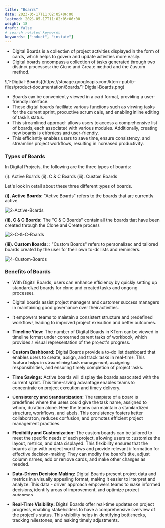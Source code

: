 ```yaml
---
title: "Boards"
date: 2023-05-17T11:02:05+06:00
lastmod: 2023-05-17T11:02:05+06:00
weight: 18
draft: false
# search related keywords
keywords: ["induct", "instate"]
---
```


<ul>
    <li>
        Digital Boards is a collection of project activities displayed in the form of cards, which helps to govern and update activities more easily.
    </li>
    <li>
        Digital boards encompass a collection of tasks generated through two distinct processes: the Clone and Create method and the Custom method.
    </li>
</ul>
    ![1-Digtial-Boards](https://storage.googleapis.com/ktern-public-files/product-documentation/Boards/1-Digtial-Boards.png)
<ul>
    <li>
        Boards can be conveniently viewed in a card format, providing a user-friendly interface.
    </li>
    <li>
        These digital boards facilitate various functions such as viewing tasks for the current sprint, productive scrum calls, and enabling inline editing of task’s status.
    </li>
    <li>
        This streamlined approach allows users to access a comprehensive list of boards, each associated with various modules. Additionally, creating new boards is effortless and user-friendly.
    </li>
    <li>
        This efficiently enables users to save time, ensure consistency, and streamline project workflows, resulting in increased productivity.
    </li>
</ul>

### Types of Boards

In Digital Projects, the following are the three types of boards: 

(i). Active Boards
(ii). C & C Boards
(iii). Custom Boards

Let's look in detail about these three different types of boards.

**(i). Active Boards:** "Active Boards" refers to the  boards that are currently active. 

![2-Active-Boards](https://storage.googleapis.com/ktern-public-files/product-documentation/Boards/2-Active-Boards.png)

**(ii). C & C Boards:** The "C & C Boards" contain all the boards that have been created through the Clone and Create process. 

![3-C-&-C-Boards](https://storage.googleapis.com/ktern-public-files/product-documentation/Boards/3-C-&-C-Boards.png)

**(iii). Custom Boards:** : "Custom Boards" refers to personalized and tailored boards created by the user for their own to-do lists and reminders. 

![4-Custom-Boards](https://storage.googleapis.com/ktern-public-files/product-documentation/Boards/4-Custom-Boards.png)

### Benefits of Boards
<ul>
<li>

With Digital Boards, users can enhance efficiency by quickly setting up standardized boards for clone and created tasks and ongoing processes.
</li>
<li>

Digital boards assist project managers and customer success managers in maintaining good governance over their activities.
</li>
<li>

It empowers teams to maintain a consistent structure and predefined workflows,leading to improved project execution and better outcomes.
</li>
<li>

**Timeline View:** The number of Digital Boards in KTern can be viewed in timeline format under concerned parent tasks of workbook, which provides a visual representation of the project's progress.  
</li>
<li>

**Custom Dashboard:** Digital Boards provide a to-do list dashboard that enables users to create, assign, and track tasks in real-time. This feature helps in streamlining task management, assigning responsibilities, and ensuring timely completion of project tasks.
</li>
<li>

**Time Savings:** Active boards will display the boards associated with the current sprint. This time-saving advantage enables teams to concentrate on project execution and timely delivery.
</li>
<li>

**Consistency and Standardization:** The template of a board is predefined where the users could give the task name, assigned to whom, duration alone. Here the teams can maintain a standardized structure, workflows, and labels. This consistency fosters better collaboration, reduces confusion, and promotes efficient project management practices.
</li>
<li>

**Flexibility and Customization:** The custom boards can be tailored to meet the specific needs of each project, allowing users to customize the layout, metrics, and data displayed. This flexibility ensures that the boards align with project workflows and provide relevant information for effective decision-making. They can modify the board's title, adjust column names, add or remove cards, and make other changes as needed.
</li>
<li>

**Data-Driven Decision Making:** Digital Boards present project data and metrics in a visually appealing format, making it easier to interpret and analyze. This data - driven approach empowers teams to make informed decisions, identify areas of improvement, and optimize project outcomes.
</li>
<li>

**Real-Time Visibility:** Digital Boards offer real-time updates on project progress, enabling stakeholders to have a comprehensive overview of the project's status. This visibility helps in identifying bottlenecks, tracking milestones, and making timely adjustments.
</li>
</ul>
